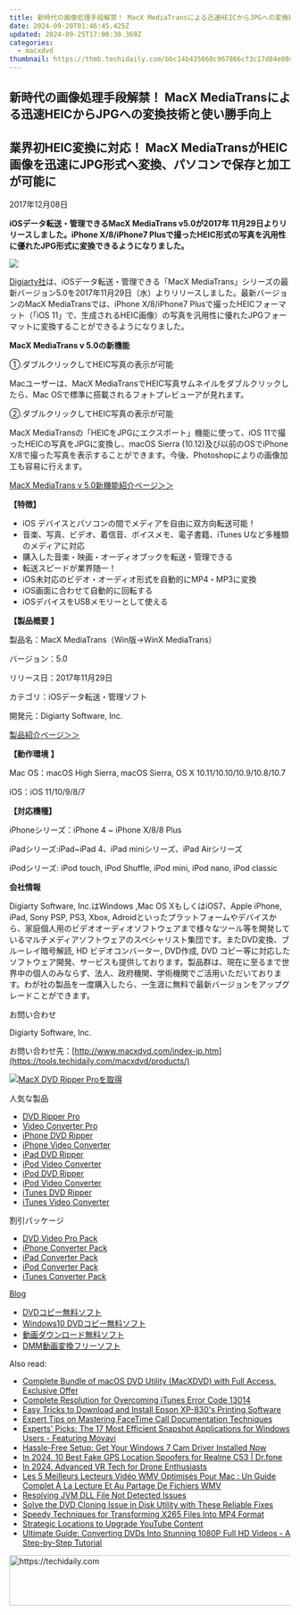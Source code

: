 ```yaml
---
title: 新時代の画像処理手段解禁！ MacX MediaTransによる迅速HEICからJPGへの変換技術と使い勝手向上
date: 2024-09-20T01:46:45.425Z
updated: 2024-09-25T17:00:30.369Z
categories:
  - macxdvd
thumbnail: https://thmb.techidaily.com/bbc14b435660c967866cf3c17d84e88db2c1688390de1d8678d61e0a94d5c4d0.png
---
```


## 新時代の画像処理手段解禁！ MacX MediaTransによる迅速HEICからJPGへの変換技術と使い勝手向上

## 業界初HEIC変換に対応！ MacX MediaTransがHEIC画像を迅速にJPG形式へ変換、パソコンで保存と加工が可能に

2017年12月08日

**iOSデータ転送・管理できるMacX MediaTrans v5.0が2017年 11月29日よりリリースしました。iPhone X/8/iPhone7 Plusで撮ったHEIC形式の写真を汎用性に優れたJPG形式に変換できるようになりました。**

![](https://www.macxdvd.com/press-room/image/macx-mediatrans-convert-heic-jp.jpg)

[Digiarty社](https://tools.techidaily.com/macxdvd/products/)は、iOSデータ転送・管理できる「MacX MediaTrans」シリーズの最新バージョン5.0を2017年11月29日（水）よりリリースしました。最新バージョンのMacX MediaTransでは、iPhone X/8/iPhone7 Plusで撮ったHEICフォーマット（「iOS 11」で、生成されるHEIC画像）の写真を汎用性に優れたJPGフォーマットに変換することができるようになりました。

**MacX MediaTrans v 5.0の新機能**

①.ダブルクリックしてHEIC写真の表示が可能

Macユーザーは、MacX MediaTransでHEIC写真サムネイルをダブルクリックしたら、Mac OSで標準に搭載されるフォトプレビューアが見れます。

②.ダブルクリックしてHEIC写真の表示が可能

MacX MediaTransの「HEICをJPGにエクスポート」機能に使って、iOS 11で撮ったHEICの写真をJPGに変換し、macOS Sierra (10.12)及び以前のOSでiPhone X/8で撮った写真を表示することができます。今後、Photoshopによりの画像加工も容易に行えます。

[MacX MediaTrans v 5.0新機能紹介ページ＞＞](https://tools.techidaily.com/macxdvd/products/)

**【特徴】**

* iOS デバイスとパソコンの間でメディアを自由に双方向転送可能！
* 音楽、写真、ビデオ、着信音、ボイスメモ、電子書籍、iTunes Uなど多種類のメディアに対応
* 購入した音楽・映画・オーディオブックを転送・管理できる
* 転送スピードが業界随一！
* iOS未対応のビデオ・オーディオ形式を自動的にMP4・MP3に変換
* iOS画面に合わせて自動的に回転する
* iOSデバイスをUSBメモリーとして使える

**【製品概要** **】**

製品名：MacX MediaTrans（Win版→WinX MediaTrans） 

バージョン：5.0

リリース日：2017年11月29日

カテゴリ：iOSデータ転送・管理ソフト

開発元：Digiarty Software, Inc.

[製品紹介ページ＞＞](https://tools.techidaily.com/macxdvd/products/)

**【動作環境** **】**

Mac OS：macOS High Sierra, macOS Sierra, OS X 10.11/10.10/10.9/10.8/10.7

iOS：iOS 11/10/9/8/7

**【対応機種】**

iPhoneシリーズ：iPhone 4 \~ iPhone X/8/8 Plus

iPadシリーズ:iPad\~iPad 4、iPad miniシリーズ、iPad Airシリーズ

iPodシリーズ: iPod touch, iPod Shuffle, iPod mini, iPod nano, iPod classic

**会社情報**

Digiarty Software, Inc.はWindows ,Mac OS XもしくはiOS7、Apple iPhone, iPad, Sony PSP, PS3, Xbox, Adroidといったプラットフォームやデバイスから、家庭個人用のビデオオーディオソフトウェアまで様々なツール等を開発しているマルチメディアソフトウェアのスペシャリスト集団です。またDVD変換、ブルーレイ暗号解読, HD ビデオコンバーター, DVD作成, DVD コピー等に対応したソフトウェア開発、サービスも提供しております。製品群は、現在に至るまで世界中の個人のみならず、法人、政府機関、学術機関でご活用いただいております。わが社の製品を一度購入したら、一生涯に無料で最新バージョンをアップグレードことができます。

お問い合わせ

Digiarty Software, Inc.

お問い合わせ先：[http://www.macxdvd.com/index-jp.htm](https://tools.techidaily.com/macxdvd/products/) 

[![MacX DVD Ripper Proを取得](https://www.macxdvd.com/press-room/../banner/200-jp.png)](https://tools.techidaily.com/macxdvd/products/) 

人気な製品

* [DVD Ripper Pro](https://tools.techidaily.com/macxdvd/products/)
* [Video Converter Pro](https://tools.techidaily.com/macxdvd/products/)
* [iPhone DVD Ripper](https://tools.techidaily.com/macxdvd/products/)
* [iPhone Video Converter](https://tools.techidaily.com/macxdvd/products/)
* [iPad DVD Ripper](https://tools.techidaily.com/macxdvd/products/)
* [iPod Video Converter](https://tools.techidaily.com/macxdvd/products/)
* [iPod DVD Ripper](https://tools.techidaily.com/macxdvd/products/)
* [iPod Video Converter](https://tools.techidaily.com/macxdvd/products/)
* [iTunes DVD Ripper](https://tools.techidaily.com/macxdvd/products/)
* [iTunes Video Converter](https://tools.techidaily.com/macxdvd/products/)

割引パッケージ

* [DVD Video Pro Pack](https://tools.techidaily.com/macxdvd/products/)
* [iPhone Converter Pack](https://tools.techidaily.com/macxdvd/products/)
* [iPad Converter Pack](https://tools.techidaily.com/macxdvd/products/)
* [iPod Converter Pack](https://tools.techidaily.com/macxdvd/products/)
* [iTunes Converter Pack](https://tools.techidaily.com/macxdvd/products/)

[Blog](https://tools.techidaily.com/macxdvd/products/)

* [DVDコピー無料ソフト](https://tools.techidaily.com/macxdvd/products/)
* [Windows10 DVDコピー無料ソフト](https://tools.techidaily.com/macxdvd/products/)
* [動画ダウンロード無料ソフト](https://tools.techidaily.com/macxdvd/products/)
* [DMM動画変換フリーソフト](https://tools.techidaily.com/macxdvd/products/)

<ins class="adsbygoogle"
     style="display:block"
     data-ad-format="autorelaxed"
     data-ad-client="ca-pub-7571918770474297"
     data-ad-slot="1223367746"></ins>

<ins class="adsbygoogle"
     style="display:block"
     data-ad-client="ca-pub-7571918770474297"
     data-ad-slot="8358498916"
     data-ad-format="auto"
     data-full-width-responsive="true"></ins>

<span class="atpl-alsoreadstyle">Also read:</span>
<div><ul>
<li><a href="https://discover-amazing.techidaily.com/complete-bundle-of-macos-dvd-utility-macxdvd-with-full-access-exclusive-offer/"><u>Complete Bundle of macOS DVD Utility (MacXDVD) with Full Access, Exclusive Offer</u></a></li>
<li><a href="https://discover-amazing.techidaily.com/complete-resolution-for-overcoming-itunes-error-code-13014/"><u>Complete Resolution for Overcoming iTunes Error Code 13014</u></a></li>
<li><a href="https://hardware-help.techidaily.com/easy-tricks-to-download-and-install-epson-xp-830s-printing-software/"><u>Easy Tricks to Download and Install Epson XP-830's Printing Software</u></a></li>
<li><a href="https://video-screen-grab.techidaily.com/expert-tips-on-mastering-facetime-call-documentation-techniques/"><u>Expert Tips on Mastering FaceTime Call Documentation Techniques</u></a></li>
<li><a href="https://blog-min.techidaily.com/experts-picks-the-17-most-efficient-snapshot-applications-for-windows-users-featuring-movavi/"><u>Experts' Picks: The 17 Most Efficient Snapshot Applications for Windows Users - Featuring Movavi</u></a></li>
<li><a href="https://win-amazing.techidaily.com/hassle-free-setup-get-your-windows-7-cam-driver-installed-now/"><u>Hassle-Free Setup: Get Your Windows 7 Cam Driver Installed Now</u></a></li>
<li><a href="https://change-location.techidaily.com/in-2024-10-best-fake-gps-location-spoofers-for-realme-c53-drfone-by-drfone-virtual-android/"><u>In 2024, 10 Best Fake GPS Location Spoofers for Realme C53 | Dr.fone</u></a></li>
<li><a href="https://extra-information.techidaily.com/in-2024-advanced-vr-tech-for-drone-enthusiasts/"><u>In 2024, Advanced VR Tech for Drone Enthusiasts</u></a></li>
<li><a href="https://discover-amazing.techidaily.com/les-5-meilleurs-lecteurs-video-wmv-optimises-pour-mac-un-guide-complet-a-la-lecture-et-au-partage-de-fichiers-wmv/"><u>Les 5 Meilleurs Lecteurs Vidéo WMV Optimisés Pour Mac : Un Guide Complet À La Lecture Et Au Partage De Fichiers WMV</u></a></li>
<li><a href="https://techtrends.techidaily.com/resolving-jvm-dll-file-not-detected-issues/"><u>Resolving JVM DLL File Not Detected Issues</u></a></li>
<li><a href="https://discover-amazing.techidaily.com/solve-the-dvd-cloning-issue-in-disk-utility-with-these-reliable-fixes/"><u>Solve the DVD Cloning Issue in Disk Utility with These Reliable Fixes</u></a></li>
<li><a href="https://discover-amazing.techidaily.com/speedy-techniques-for-transforming-x265-files-into-mp4-format/"><u>Speedy Techniques for Transforming X265 Files Into MP4 Format</u></a></li>
<li><a href="https://extra-lessons.techidaily.com/strategic-locations-to-upgrade-youtube-content/"><u>Strategic Locations to Upgrade YouTube Content</u></a></li>
<li><a href="https://discover-amazing.techidaily.com/ultimate-guide-converting-dvds-into-stunning-1080p-full-hd-videos-a-step-by-step-tutorial/"><u>Ultimate Guide: Converting DVDs Into Stunning 1080P Full HD Videos - A Step-by-Step Tutorial</u></a></li>
</ul></div>

<!-- affiliate ads begin -->
<a href="https://ephamedtechinc.pxf.io/c/5597632/2136620/26400" target="_top" id="2136620">
  <img src="//a.impactradius-go.com/display-ad/26400-2136620" border="0" alt="https://techidaily.com" width="728" height="90"/>
</a>
<img height="0" width="0" src="https://ephamedtechinc.pxf.io/i/5597632/2136620/26400" style="position:absolute;visibility:hidden;" border="0" />
<!-- affiliate ads end -->

